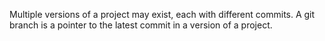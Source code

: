 Multiple versions of a project may exist, each with different commits. A git branch is a pointer to the latest commit in a version of a project.